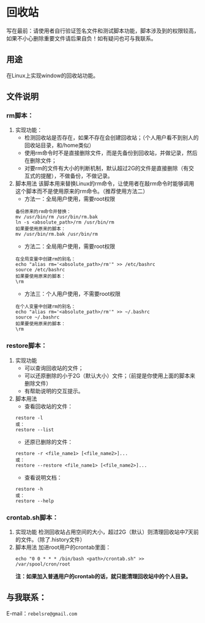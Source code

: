 # 回收站
写在最前：请使用者自行验证签名文件和测试脚本功能，脚本涉及到的权限较高，如果不小心删除重要文件请后果自负！如有疑问也可与我联系。

## 用途
在Linux上实现window的回收站功能。

## 文件说明
### rm脚本：
1. 实现功能：
	- 检测回收站是否存在，如果不存在会创建回收站；（个人用户看不到别人的回收站目录，和/home类似）
	- 使用rm命令时不是直接删除文件，而是先备份到回收站，并做记录，然后在删除文件；
	- 对要rm的文件有大小的判断机制，默认超过2G的文件是直接删除（有交互式的提醒），不做备份，不做记录。
2. 脚本用法
该脚本用来替换Linux的rm命令，让使用者在敲rm命令时能够调用这个脚本而不是使用原来的rm命令。（推荐使用方法二）
	- 方法一：全局用户使用，需要root权限
	```
	备份原来的rm命令并替换：
	mv /usr/bin/rm /usr/bin/rm.bak
	ln -s <absolute_path>/rm /usr/bin/rm
	如果要使用原来的脚本：
	mv /usr/bin/rm.bak /usr/bin/rm
	```
	- 方法二：全局用户使用，需要root权限
	```
	在全局变量中创建rm的别名：	
	echo "alias rm='<absolute_path>/rm'" >> /etc/bashrc
	source /etc/bashrc
	如果要使用原来的脚本：
	\rm
	```
	- 方法三：个人用户使用，不需要root权限
	```
	在个人变量中创建rm的别名：
	echo "alias rm='<absolute_path>/rm'" >> ~/.bashrc
	source ~/.bashrc
	如果要使用原来的脚本：
	\rm
	```
### restore脚本：
1. 实现功能
	- 可以查询回收站的文件；
	- 可以还原删除的小于2G（默认大小）文件；（前提是你使用上面的脚本来删除文件）
	- 有帮助说明的交互提示。
2. 脚本用法
	- 查看回收站的文件：
	```
	restore -l
	或：
	restore --list
	```
	- 还原已删除的文件：
	```
	restore -r <file_name1> [<file_name2>]...
	或：
	restore --restore <file_name1> [<file_name2>]...
	```
	- 查看说明文档：
	```
	restore -h
	或：
	restore --help
	```
### crontab.sh脚本：
1. 实现功能
检测回收站占用空间的大小，超过2G（默认）则清理回收站中7天前的文件。（除了.history文件）
2. 脚本用法
加进root用户的crontab里面：
	```
	echo "0 0 * * * /bin/bash <path>/crontab.sh" >> /var/spool/cron/root
	```
	**注：如果加入普通用户的crontab的话，就只能清理回收站中的个人目录。**

## 与我联系：
E-mail：`rebelsre@gmail.com`